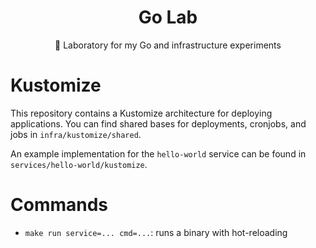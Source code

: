 <h1 align="center">
  Go Lab
</h1>

<p align="center">
  🧪 Laboratory for my Go and infrastructure experiments
</p>

# Kustomize

This repository contains a Kustomize architecture for deploying applications. You can find shared bases for deployments, cronjobs, and jobs in `infra/kustomize/shared`.

An example implementation for the `hello-world` service can be found in `services/hello-world/kustomize`.

# Commands

- `make run service=... cmd=...`: runs a binary with hot-reloading
